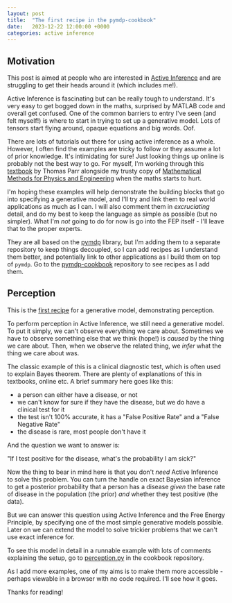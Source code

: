 ```yaml
---
layout: post
title:  "The first recipe in the pymdp-cookbook"
date:   2023-12-22 12:00:00 +0000
categories: active inference
---
```


## Motivation

This post is aimed at people who are interested in [Active Inference](https://en.wikipedia.org/wiki/Free_energy_principle) and are struggling to get their heads around it (which includes me!).

Active Inference is fascinating but can be really tough to understand. It's very easy to get bogged down in the maths, surprised by MATLAB code and overall get confused. One of the common barriers to entry I've seen (and felt myself!) is where to start in trying to set up a generative model. Lots of tensors start flying around, opaque equations and big words. Oof.

There are lots of tutorials out there for using active inference as a whole. However, I often find the examples are tricky to follow or they assume a lot of prior knowledge. It's intimidating for sure! Just looking things up online is probably not the best way to go. For myself, I'm working through this [textbook](https://doi.org/10.7551/mitpress/12441.001.0001) by Thomas Parr alongside my trusty copy of [Mathematical Methods for Physics and Engineering](https://doi.org/10.1017/CBO9780511810763) when the maths starts to hurt.

I'm hoping these examples will help demonstrate the building blocks that go into specifying a generative model, and I'll try and link them to real world applications as much as I can. I will also comment them in _excruciating_ detail, and do my best to keep the language as simple as possible (but no simpler). What I'm *not* going to do for now is go into the FEP itself - I'll leave that to the proper experts.

They are all based on the [pymdp](https://github.com/infer-actively/pymdp) library, but I'm adding them to a separate repository to keep things decoupled, so I can add recipes as I understand them better, and potentially link to other applications as I build them on top of `pymdp`. Go to the [pymdp-cookbook](https://github.com/Arun-Niranjan/pymdp-cookbook) repository to see recipes as I add them.

## Perception

This is the [first recipe](https://github.com/Arun-Niranjan/pymdp-cookbook/blob/main/examples/perception.py) for a generative model, demonstrating perception.

To perform perception in Active Inference, we still need a generative model. To put it simply, we can't observe everything we care about. Sometimes we have to observe something else that we think (hope!) is _caused_ by the thing we care about. Then, when we observe the related thing, we *infer* what the thing we care about was.

The classic example of this is a clinical diagnostic test, which is often used to explain Bayes theorem. There are plenty of explanations of this in textbooks, online etc. A brief summary here goes like this:
- a person can either have a disease, or not
- we can't know for sure if they have the disease, but we do have a clinical test for it
- the test isn't 100% accurate, it has a "False Positive Rate" and a "False Negative Rate"
- the disease is rare, most people don't have it

And the question we want to answer is:

"If I test positive for the disease, what's the probability I am sick?"

Now the thing to bear in mind here is that you don't *need* Active Inference to solve this problem. You can turn the handle on exact Bayesian inference to get a posterior probability that a person has a disease *given* the base rate of disease in the population (the prior) *and* whether they test positive (the data).

But we can answer this question using Active Inference and the Free Energy Principle, by specifying one of the most simple generative models possible. Later on we can extend the model to solve trickier problems that we can't use exact inference for.

To see this model in detail in a runnable example with lots of comments explaining the setup, go to [perception.py](https://github.com/Arun-Niranjan/pymdp-cookbook/blob/main/examples/perception.py) in the cookbook repository.

As I add more examples, one of my aims is to make them more accessible - perhaps viewable in a browser with no code required. I'll see how it goes.

Thanks for reading!



